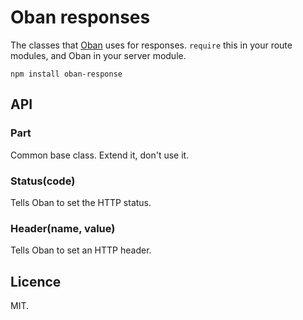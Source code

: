 # Oban responses

The classes that [Oban](/quarterto/Oban) uses for responses. `require` this in your route modules, and Oban in your server module.

`npm install oban-response`

## API
### Part
Common base class. Extend it, don't use it.

### Status(code)
Tells Oban to set the HTTP status.

### Header(name, value)
Tells Oban to set an HTTP header.

## Licence
MIT.
